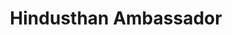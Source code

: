 ---
title: Hindusthan Ambassador
translationKey: "hindusthan-ambassador"
fromdate:
fromtime:
totime:
duration:
type: "car-hire"
---